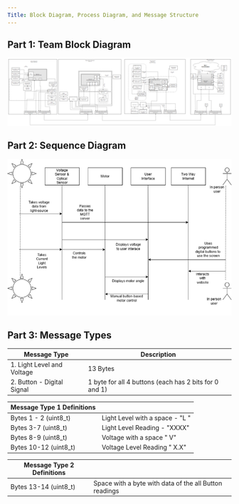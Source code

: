 ```yaml
---
Title: Block Diagram, Process Diagram, and Message Structure 
---
```

## Part 1: Team Block Diagram
<img src="https://raw.githubusercontent.com/EGR314-2025-S-311/T311.github.io/refs/heads/main/images/TeamBLOCK.png">

## Part 2: Sequence Diagram
<img src="https://github.com/EGR314-2025-S-311/T311.github.io/blob/main/images/_Sequence%20Diagram%20.drawio.png?raw=true">

## Part 3: Message Types

| Message Type                              | Description                                                      |
| ----------------------------------------- | ---------------------------------------------------------------- |
| 1. Light Level and Voltage                | 13 Bytes                                                         |
| 2. Button - Digital Signal                | 1 byte for all 4 buttons (each has 2 bits for 0 and 1)           |

| Message Type 1 Definitions                |                                                                  |
| ----------------------------------------- | ---------------------------------------------------------------- |
| Bytes 1 - 2 (uint8_t)                     | Light Level with a space - "L "                                  |
| Bytes 3-7 (uint8_t)                       | Light Level Reading - "XXXX"                                     |
| Bytes 8-9 (uint8_t)                       | Voltage with a space " V"                                        |
| Bytes 10-12 (uint8_t)                     | Voltage Level Reading  " X.X"                                    |

| Message Type 2 Definitions                |                                                                  |
| ----------------------------------------- | ---------------------------------------------------------------- |
| Bytes 13-14 (uint8_t)                     | Space with a byte with data of the all Button readings           |
